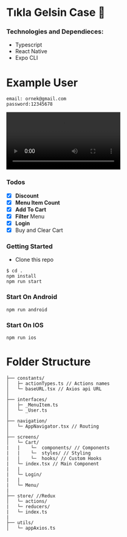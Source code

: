 
# Tıkla Gelsin Case 🍔

### Technologies and Dependieces:

- Typescript
- React Native
- Expo CLI

# Example User
```
email: ornek@gmail.com
password:12345678
```
![video](video.mp4)

### Todos
- [x] **Discount**
- [x] **Menu Item Count**
- [x] **Add To Cart**
- [x] **Filter** Menu
- [x] **Login**
- [x] Buy and Clear Cart

### Getting Started

- Clone this repo
```
$ cd .
npm install
npm run start
```

### Start On Android
```
npm run android
```
### Start On IOS
```
npm run ios
```

# Folder Structure
```
├── constants/
│   ├─ actionTypes.ts // Actions names
│   └─ baseURL.tsx // Axios api URL
│
├── interfaces/
│   ├─ _MenuItem.ts 
│   └─ _User.ts
│
├── navigation/
│   └─ AppNavigator.tsx // Routing
│
├── screens/
│   └─ Cart/
|   |    └─  components/ // Components
|   |    └─  styles/ // Styling
|   |    └─  hooks/ // Custom Hooks
|   └─ index.tsx // Main Component
|   |
|   └─ Login/
|   |
|   └─ Menu/
|
├── store/ //Redux
│   └─ actions/
|   └─ reducers/
|   └─ index.ts
|
├── utils/
│   └─ appAxios.ts


```